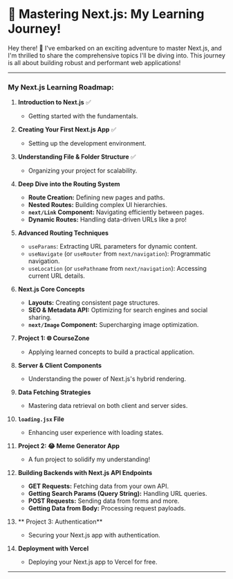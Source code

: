 # 🚀 Mastering Next.js: My Learning Journey!

Hey there! 👋 I've embarked on an exciting adventure to master Next.js, and I'm thrilled to share the comprehensive topics I'll be diving into. This journey is all about building robust and performant web applications!

---

### My Next.js Learning Roadmap:

1.  **Introduction to Next.js** ✅

    - Getting started with the fundamentals.

2.  **Creating Your First Next.js App** ✅

    - Setting up the development environment.

3.  **Understanding File & Folder Structure** ✅

    - Organizing your project for scalability.

4.  **Deep Dive into the Routing System**

    - **Route Creation:** Defining new pages and paths.
    - **Nested Routes:** Building complex UI hierarchies.
    - **`next/Link` Component:** Navigating efficiently between pages.
    - **Dynamic Routes:** Handling data-driven URLs like a pro!

5.  **Advanced Routing Techniques**

    - `useParams`: Extracting URL parameters for dynamic content.
    - `useNavigate` (or `useRouter` from `next/navigation`): Programmatic navigation.
    - `useLocation` (or `usePathname` from `next/navigation`): Accessing current URL details.

6.  **Next.js Core Concepts**

    - **Layouts:** Creating consistent page structures.
    - **SEO & Metadata API:** Optimizing for search engines and social sharing.
    - **`next/Image` Component:** Supercharging image optimization.

7.  **Project 1: 🌐 CourseZone**

    - Applying learned concepts to build a practical application.

8.  **Server & Client Components**

    - Understanding the power of Next.js's hybrid rendering.

9.  **Data Fetching Strategies**

    - Mastering data retrieval on both client and server sides.

10. **`loading.jsx` File**

    - Enhancing user experience with loading states.

11. **Project 2: 😂 Meme Generator App**

    - A fun project to solidify my understanding!

12. **Building Backends with Next.js API Endpoints**

    - **GET Requests:** Fetching data from your own API.
    - **Getting Search Params (Query String):** Handling URL queries.
    - **POST Requests:** Sending data from forms and more.
    - **Getting Data from Body:** Processing request payloads.

13. ** Project 3: Authentication**

    - Securing your Next.js app with authentication.

14. **Deployment with Vercel**

    - Deploying your Next.js app to Vercel for free.

---
